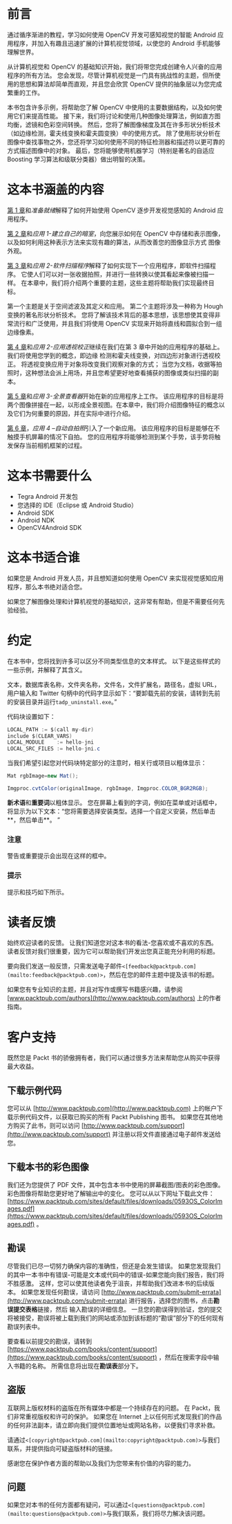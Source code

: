 # 前言

通过循序渐进的教程，学习如何使用 OpenCV 开发可感知视觉的智能 Android 应用程序，并加入有趣且迅速扩展的计算机视觉领域，以使您的 Android 手机能够理解世界。

从计算机视觉和 OpenCV 的基础知识开始，我们将带您完成创建令人兴奋的应用程序的所有方法。 您会发现，尽管计算机视觉是一门具有挑战性的主题，但所使用的思想和算法却简单而直观，并且您会欣赏 OpenCV 提供的抽象层以为您完成繁重的工作。

本书包含许多示例，将帮助您了解 OpenCV 中使用的主要数据结构，以及如何使用它们来提高性能。 接下来，我们将讨论和使用几种图像处理算法，例如直方图均衡，滤镜和色彩空间转换。 然后，您将了解图像梯度及其在许多形状分析技术（如边缘检测，霍夫线变换和霍夫圆变换）中的使用方式。 除了使用形状分析在图像中查找事物之外，您还将学习如何使用不同的特征检测器和描述符以更可靠的方式描述图像中的对象。 最后，您将能够使用机器学习（特别是著名的自适应 Boosting 学习算法和级联分类器）做出明智的决策。

# 这本书涵盖的内容

[第 1 章](1.html#aid-DB7S1 "Chapter 1. Getting Yourself Ready")和*准备就绪*解释了如何开始使用 OpenCV 逐步开发视觉感知的 Android 应用程序。

[第 2 章](2.html#aid-I3QM1 "Chapter 2. App 1 - Building Your Own Darkroom")和*应用 1-建立自己的暗室*，向您展示如何在 OpenCV 中存储和表示图像，以及如何利用这种表示方法来实现有趣的算法，从而改善您的图像显示方式 图像外观。

[第 3 章](3.html#aid-MSDG2 "Chapter 3. App 2 - Software Scanner")和*应用 2-软件扫描程序*解释了如何实现下一个应用程序，即软件扫描程序。 它使人们可以对一张收据拍照，并进行一些转换以使其看起来像被扫描一样。 在本章中，我们将介绍两个重要的主题，这些主题将帮助我们实现最终目标。

第一个主题是关于空间滤波及其定义和应用。 第二个主题将涉及一种称为 Hough 变换的著名形状分析技术。 您将了解该技术背后的基本思想，该思想使其变得非常流行和广泛使用，并且我们将使用 OpenCV 实现来开始将直线和圆拟合到一组边缘像素。

[第 4 章](4.html#aid-PNV61 "Chapter 4. App 2 - Applying Perspective Correction")和*应用 2-应用透视校正*继续在我们在第 3 章中开始的应用程序的基础上。我们将使用您学到的概念，即边缘 检测和霍夫线变换，对四边形对象进行透视校正。 将透视变换应用于对象将改变我们观察对象的方式； 当您为文档，收据等拍照时，这种想法会派上用场，并且您希望更好地查看捕获的图像或类似扫描的副本。

[第 5 章](5.html#aid-UGI02 "Chapter 5. App 3 - Panoramic Viewer")和*应用 3-全景查看器*开始在新的应用程序上工作。 该应用程序的目标是将两个图像拼接在一起，以形成全景视图。在本章中，我们将介绍图像特征的概念以及它们为何重要的原因，并在实际中进行介绍。

[第 6 章](6.html#aid-10DJ42 "Chapter 6. App 4 – Automatic Selfie")，*应用 4 –自动自拍照*引入了一个新应用。 该应用程序的目标是能够在不触摸手机屏幕的情况下自拍。 您的应用程序将能够检测到某个手势，该手势将触发保存当前相机框架的过程。

# 这本书需要什么

*   Tegra Android 开发包
*   您选择的 IDE（Eclipse 或 Android Studio）
*   Android SDK
*   Android NDK
*   OpenCV4Android SDK

# 这本书适合谁

如果您是 Android 开发人员，并且想知道如何使用 OpenCV 来实现视觉感知应用程序，那么本书绝对适合您。

如果您了解图像处理和计算机视觉的基础知识，这非常有帮助，但是不需要任何先验经验。

# 约定

在本书中，您将找到许多可以区分不同类型信息的文本样式。 以下是这些样式的一些示例，并解释了其含义。

文本，数据库表名称，文件夹名称，文件名，文件扩展名，路径名，虚拟 URL，用户输入和 Twitter 句柄中的代码字显示如下：“要卸载先前的安装，请转到先前的安装目录并运行`tadp_uninstall.exe`。”

代码块设置如下：

```java
LOCAL_PATH := $(call my-dir)
include $(CLEAR_VARS)
LOCAL_MODULE    := hello-jni
LOCAL_SRC_FILES := hello-jni.c
```

当我们希望引起您对代码块特定部分的注意时，相关行或项目以粗体显示：

```java
Mat rgbImage=new Mat();

Imgproc.cvtColor(originalImage, rgbImage, Imgproc.COLOR_BGR2RGB);

```

**新术语**和**重要词**以粗体显示。 您在屏幕上看到的字词，例如在菜单或对话框中，将显示为以下文本：“您将需要选择安装类型。选择一个自定义安装，然后单击**，然后单击**。 ”

### 注意

警告或重要提示会出现在这样的框中。

### 提示

提示和技巧如下所示。

# 读者反馈

始终欢迎读者的反馈。 让我们知道您对这本书的看法-您喜欢或不喜欢的东西。 读者反馈对我们很重要，因为它可以帮助我们开发出您真正能充分利用的标题。

要向我们发送一般反馈，只需发送电子邮件`<[feedback@packtpub.com](mailto:feedback@packtpub.com)>`，然后在您的邮件主题中提及该书的标题。

如果您有专业知识的主题，并且对写作或撰写书籍感兴趣，请参阅 [www.packtpub.com/authors](http://www.packtpub.com/authors) 上的作者指南。

# 客户支持

既然您是 Packt 书的骄傲拥有者，我们可以通过很多方法来帮助您从购买中获得最大收益。

## 下载示例代码

您可以从 [http://www.packtpub.com](http://www.packtpub.com) 上的帐户下载示例代码文件，以获取已购买的所有 Packt Publishing 图书。 如果您在其他地方购买了此书，则可以访问 [http://www.packtpub.com/support](http://www.packtpub.com/support) 并注册以将文件直接通过电子邮件发送给您。

## 下载本书的彩色图像

我们还为您提供了 PDF 文件，其中包含本书中使用的屏幕截图/图表的彩色图像。 彩色图像将帮助您更好地了解输出中的变化。 您可以从以下网址下载此文件： [https://www.packtpub.com/sites/default/files/downloads/0593OS_ColorImages.pdf](https://www.packtpub.com/sites/default/files/downloads/0593OS_ColorImages.pdf) 。

## 勘误

尽管我们已尽一切努力确保内容的准确性，但还是会发生错误。 如果您发现我们的其中一本书中有错误-可能是文本或代码中的错误-如果您能向我们报告，我们将不胜感激。 这样，您可以使其他读者免于沮丧，并帮助我们改进本书的后续版本。 如果您发现任何勘误，请访问 [http://www.packtpub.com/submit-errata](http://www.packtpub.com/submit-errata) 进行报告，选择您的图书，点击**勘误提交表格**链接，然后 输入勘误的详细信息。 一旦您的勘误得到验证，您的提交将被接受，勘误将被上载到我们的网站或添加到该标题的“勘误”部分下的任何现有勘误列表中。

要查看以前提交的勘误，请转到 [https://www.packtpub.com/books/content/support](https://www.packtpub.com/books/content/support) ，然后在搜索字段中输入书籍的名称。 所需信息将出现在**勘误表**部分下。

## 盗版

互联网上版权材料的盗版在所有媒体中都是一个持续存在的问题。 在 Packt，我们非常重视版权和许可的保护。 如果您在 Internet 上以任何形式发现我们的作品的任何非法副本，请立即向我们提供位置地址或网站名称，以便我们寻求补救。

请通过`<[copyright@packtpub.com](mailto:copyright@packtpub.com)>`与我们联系，并提供指向可疑盗版材料的链接。

感谢您在保护作者方面的帮助以及我们为您带来有价值的内容的能力。

## 问题

如果您对本书的任何方面都有疑问，可以通过`<[questions@packtpub.com](mailto:questions@packtpub.com)>`与我们联系，我们将尽力解决该问题。
